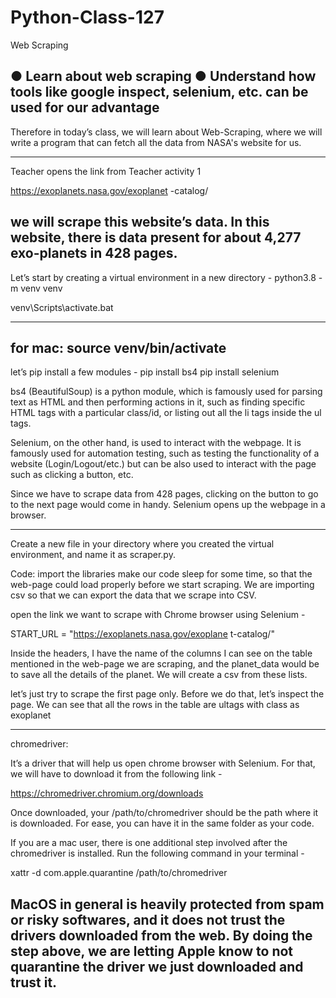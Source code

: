 # Python-Class-127
Web Scraping

● Learn about web scraping
● Understand how tools like google inspect, selenium, etc. can
be used for our advantage
-----------------------------------------

 
Therefore in today’s class, we will learn about Web-Scraping, where we will write a program that can fetch all the data from NASA's website for us.

-------------------------------------------------------------------------------

Teacher opens the link from Teacher activity 1

https://exoplanets.nasa.gov/exoplanet -catalog/


we will scrape this website’s data. In this website, there is data present for about 4,277 exo-planets in 428 pages. 
---------------------------------------------------------
Let’s start by creating a virtual environment in a new directory -
python3.8 -m venv venv

venv\Scripts\activate.bat

---------------------
for mac:
source venv/bin/activate
-------------------------
let’s pip install a few modules -
pip install bs4
pip install selenium

bs4 (​BeautifulSoup​) ​is a python module, which is famously used for parsing text as HTML and then performing actions in it, such as finding specific HTML tags with a particular class/id, or listing out all the li tags inside the ul tags.



Selenium, on the other hand, is used to interact with the webpage. It is famously used for automation testing, such as testing the functionality of a website (Login/Logout/etc.) but can be also used to interact with the page such as clicking a button, etc.


Since we have to scrape data from 428 pages, clicking on the button to go to the next page would come in handy.
Selenium opens up the webpage in a browser.

-----------------------------------------------------------

Create a new file in your directory where you created the virtual environment, and name it as scraper.py.

Code:
import the libraries
make our code sleep for some time, so that the web-page could load properly before we start scraping. We are importing csv so that we can export the data that we scrape into CSV.

open the link we want to scrape with Chrome browser using Selenium -

 START_URL​ ​= "https://exoplanets.nasa.gov/exoplane t-catalog/"
 
 
 Inside the headers, I have the name of the columns I can see on the table mentioned in the web-page we are scraping, and the planet_data would be to save all the details of the planet. We will create a csv from these lists.
 
 
 let’s just try to scrape the first page only.
Before we do that, let’s inspect the page. We can see that all the rows in the table are ​ul​ tags with ​class​ as exoplanet​



---------------------------------
chromedriver:

It’s a driver that will help us open chrome browser with Selenium. For that, we will have to download it from the following link -

https://chromedriver.chromium.org/downloads

Once downloaded, your /path/to/chromedriver​ should be the path where it is downloaded. 
For ease, you can have it in the same folder as your code.


If you are a mac user, there is one additional step involved after the chromedriver is installed. Run the following command in your terminal -

 xattr -d com.apple.quarantine /path/to/chromedriver

MacOS in general is heavily protected from spam or risky softwares, and it does not trust the drivers downloaded from the web. By doing the step above, we are letting Apple know to not quarantine the driver we just downloaded and trust it.
-----------------------------------------------------------------------
